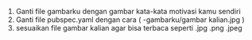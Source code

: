 1. Ganti file gambarku dengan gambar kata-kata motivasi kamu sendiri
2. Ganti file pubspec.yaml dengan cara (  -gambarku/gambar kalian.jpg )
3. sesuaikan file gambar kalian agar bisa terbaca seperti .jpg .png .jpeg
